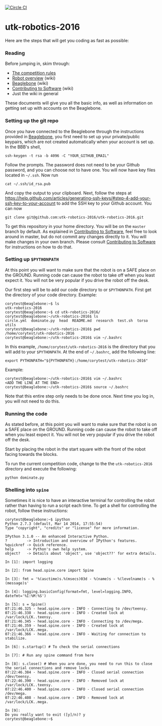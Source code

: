 [![Circle CI](https://circleci.com/gh/utk-robotics-2016/utk-robotics-2016.svg?circle-token=54928279bf95f8682260893ee69e4ad5cc5ea3a3)](https://circleci.com/gh/utk-robotics-2016/utk-robotics-2016)

# utk-robotics-2016

Here are the steps that will get you coding as fast as possible:

### Reading

Before jumping in, skim through:

* [The competition rules](https://docs.google.com/document/d/1ITIsL9fpTk5HKEJW1NENVrkgfCgXqONWpm0sevzeYmo/edit)
* [Robot overview](../../wiki/Robot-overview) (wiki)
* [Beaglebone](../../wiki/Beaglebone) (wiki)
* [Contributing to Software](../../wiki/Contributing-to-Software) (wiki)
* Just the wiki in general

These documents will give you all the basic info, as well as information on getting set up with accounts on the Beaglebone.

### Setting up the git repo

Once you have connected to the Beaglebone through the instructions provided in [Beaglebone](../../wiki/Beaglebone), you first need to set up your private/public keypairs, which are not created automatically when your account is set up. In the BBB's shell,

    ssh-keygen -t rsa -b 4096 -C "YOUR_GITHUB_EMAIL"

Follow the prompts. The password does not need to be your Github password, and you can choose not to have one. You will now have key files located in `~/.ssh`. Now run

    cat ~/.ssh/id_rsa.pub

And copy the output to your clipboard. Next, follow the steps at https://help.github.com/articles/generating-ssh-keys/#step-4-add-your-ssh-key-to-your-account to add the SSH key to your Github account. You can now

    git clone git@github.com:utk-robotics-2016/utk-robotics-2016.git

To get this repository in your home directory. You will be on the `master` branch by default. As explained in [Contributing to Software](../../wiki/Contributing-to-Software), feel free to look around in master, but do not commit any changes directly to it. You will make changes in your own branch. Please consult [Contributing to Software](../../wiki/Contributing-to-Software) for instructions on how to do that.

### Setting up `$PYTHONPATH`

At this point you will want to make sure that the robot is on a SAFE place on the GROUND. Running code can cause the robot to take off when you least expect it. You will not be very popular if you drive the robot off the desk.

Our first step will be to add our code directory to or `$PYTHONPATH`. First get the directory of your code directory. Example:

    corytest@beaglebone:~$ ls
    utk-robotics-2016
    corytest@beaglebone:~$ cd utk-robotics-2016/
    corytest@beaglebone:~/utk-robotics-2016$ ls
    circle.yml  dominate.py  head  README.md  research  test.sh  torso  utils
    corytest@beaglebone:~/utk-robotics-2016$ pwd
    /home/corytest/utk-robotics-2016
    corytest@beaglebone:~/utk-robotics-2016$ vim ~/.bashrc

In this example, `/home/corytest/utk-robotics-2016` is the directory that you will add to your `$PYTHONPATH`. At the end of `~/.bashrc`, add the following line:

    export PYTHONPATH="${PYTHONPATH}:/home/corytest/utk-robotics-2016"
    
Example:

    corytest@beaglebone:~/utk-robotics-2016$ vim ~/.bashrc
    <ADD THE LINE AT THE END>
    corytest@beaglebone:~/utk-robotics-2016$ source ~/.bashrc
    
Note that this entire step only needs to be done once. Next time you log in, you will not need to do this.

### Running the code

As stated before, at this point you will want to make sure that the robot is on a SAFE place on the GROUND. Running code can cause the robot to take off when you least expect it. You will not be very popular if you drive the robot off the desk.

Start by placing the robot in the start square with the front of the robot facing towards the blocks.

To run the current competition code, change to the the `utk-robotics-2016` directory and execute the following:

    python dominate.py
    
### Shelling into `spine`

Sometimes it is nice to have an interactive terminal for controlling the robot rather than having to run a script each time. To get a shell for controlling the robot, follow these instructions:

    corytest@beaglebone:~$ ipython
    Python 2.7.3 (default, Mar 14 2014, 17:55:54)
    Type "copyright", "credits" or "license" for more information.
    
    IPython 3.1.0 -- An enhanced Interactive Python.
    ?         -> Introduction and overview of IPython's features.
    %quickref -> Quick reference.
    help      -> Python's own help system.
    object?   -> Details about 'object', use 'object??' for extra details.
    
    In [1]: import logging
    
    In [2]: from head.spine.core import Spine
    
    In [3]: fmt = '%(asctime)s.%(msecs)03d - %(name)s - %(levelname)s - %(message)s'
    
    In [4]: logging.basicConfig(format=fmt, level=logging.INFO, datefmt='%I:%M:%S')
    
    In [5]: s = Spine()
    07:21:46.325 - head.spine.core - INFO - Connecting to /dev/teensy.
    07:21:46.338 - head.spine.core - INFO - Created lock at /var/lock/LCK..teensy.
    07:21:46.345 - head.spine.core - INFO - Connecting to /dev/mega.
    07:21:46.359 - head.spine.core - INFO - Created lock at /var/lock/LCK..mega.
    07:21:46.366 - head.spine.core - INFO - Waiting for connection to stabilize.
    
    In [6]: s.startup() # To check the serial connections
    
    In [7]: # Run any spine command from here
    
    In [8]: s.close() # When you are done, you need to run this to close the serial connections and remove locks
    07:22:46.384 - head.spine.core - INFO - Closed serial connection /dev/teensy.
    07:22:46.390 - head.spine.core - INFO - Removed lock at /var/lock/LCK..teensy.
    07:22:46.400 - head.spine.core - INFO - Closed serial connection /dev/mega.
    07:22:46.408 - head.spine.core - INFO - Removed lock at /var/lock/LCK..mega.
    
    In [9]:
    Do you really want to exit ([y]/n)? y
    corytest@beaglebone:~$
